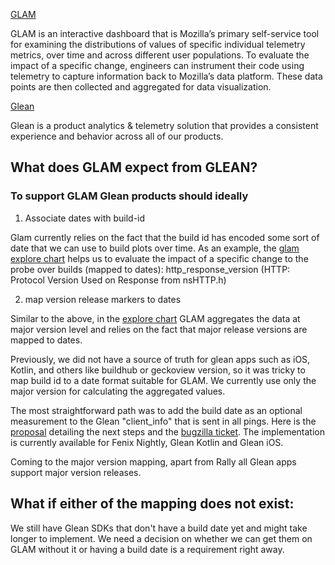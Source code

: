 [GLAM](https://glam.telemetry.mozilla.org/)

GLAM is an interactive dashboard that is Mozilla’s primary self-service tool for examining the distributions of values of specific individual telemetry metrics, over time and across different user populations.
To evaluate the impact of a specific change, engineers can instrument their code using telemetry to capture information back to Mozilla’s data platform. These data points are then collected and aggregated for data visualization.

[Glean](https://docs.telemetry.mozilla.org/concepts/glean/glean.html)

Glean is a product analytics & telemetry solution that provides a consistent experience and behavior across all of our products.


## What does GLAM expect from GLEAN?

### To support GLAM Glean products should ideally

1. Associate dates with build-id

Glam currently relies on the fact that the build id has encoded some sort of date that we can use to build plots over time. 
As an example, the [glam explore chart](https://glam.telemetry.mozilla.org/firefox/probe/http_response_version/explore?activeBuckets=%5B%2220%22%2C%2211%22%2C%2230%22%2C%2210%22%2C%220%22%2C%221%22%2C%222%22%2C%223%22%2C%224%22%2C%225%22%5D&process=parent) helps us to evaluate the impact of a specific change to the probe over builds (mapped to dates): http_response_version
(HTTP: Protocol Version Used on Response from nsHTTP.h)

2. map version release markers to dates

Similar to the above, in the [explore chart](https://glam.telemetry.mozilla.org/firefox/probe/http_response_version/explore?activeBuckets=%5B%2220%22%2C%2211%22%2C%2230%22%2C%2210%22%2C%220%22%2C%221%22%2C%222%22%2C%223%22%2C%224%22%2C%225%22%5D&process=parent&timeHorizon=QUARTER) GLAM aggregates the data at major version level and relies on the fact that major release versions are mapped to dates. 

Previously, we did not have a source of truth for glean apps such as iOS, Kotlin, and others like buildhub or geckoview version, so it was tricky to map build id to a date format suitable for GLAM. We currently use only the major version for calculating the aggregated values. 

The most straightforward path was to add the build date as an optional measurement to the Glean "client_info" that is sent in all pings. Here is the [proposal](https://docs.google.com/document/d/1_7kTePQHHRhsAqOYPiw8ptoN9ytRnsWMcN-tddnV0Cg/edit) detailing the next steps and the [bugzilla ticket](https://bugzilla.mozilla.org/show_bug.cgi?id=1742448). The implementation is currently available for Fenix Nightly, Glean Kotlin and Glean iOS. 

Coming to the major version mapping, apart from Rally all Glean apps support major version releases. 

## What if either of the mapping does not exist:

We still have Glean SDKs that don't have a build date yet and might take longer to implement. We need a decision on whether we can get them on GLAM without it or having a build date is a requirement right away. 


